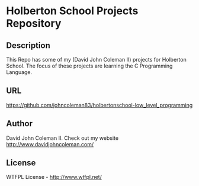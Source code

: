 # Holberton School Projects Repository

## Description

This Repo has some of my (David John Coleman II) projects for Holberton School.
The focus of these projects are learning the C Programming Language.

## URL

https://github.com/johncoleman83/holbertonschool-low_level_programming

## Author

David John Coleman II.	Check out my website http://www.davidjohncoleman.com/

## License

WTFPL License - http://www.wtfpl.net/